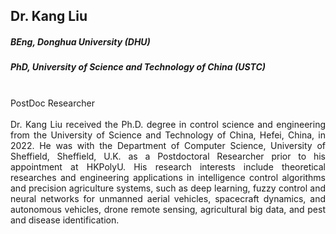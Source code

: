 ## Dr. Kang Liu
##### BEng, Donghua University (DHU)
##### PhD, University of Science and Technology of China (USTC)

<div align="justify">
<br/>PostDoc Researcher
<br/><br/>
Dr. Kang Liu received the Ph.D. degree in control science and engineering from the University of Science and Technology of China, Hefei, China, in 2022. He was with the Department of Computer Science, University of Sheffield, Sheffield, U.K. as a Postdoctoral Researcher prior to his appointment at HKPolyU. His research interests include theoretical researches and engineering applications in intelligence control algorithms and precision agriculture systems, such as deep learning, fuzzy control and neural networks for unmanned aerial vehicles, spacecraft dynamics, and autonomous vehicles, drone remote sensing, agricultural big data, and pest and disease identification.
</div>
